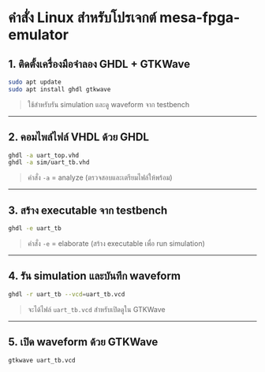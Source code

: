 # คำสั่ง Linux สำหรับโปรเจกต์ mesa-fpga-emulator

## 1. ติดตั้งเครื่องมือจำลอง GHDL + GTKWave
```bash
sudo apt update
sudo apt install ghdl gtkwave
```
> ใช้สำหรับรัน simulation และดู waveform จาก testbench

---

## 2. คอมไพล์ไฟล์ VHDL ด้วย GHDL
```bash
ghdl -a uart_top.vhd
ghdl -a sim/uart_tb.vhd
```
> คำสั่ง `-a` = analyze (ตรวจสอบและเตรียมไฟล์ให้พร้อม)

---

## 3. สร้าง executable จาก testbench
```bash
ghdl -e uart_tb
```
> คำสั่ง `-e` = elaborate (สร้าง executable เพื่อ run simulation)

---

## 4. รัน simulation และบันทึก waveform
```bash
ghdl -r uart_tb --vcd=uart_tb.vcd
```
> จะได้ไฟล์ `uart_tb.vcd` สำหรับเปิดดูใน GTKWave

---

## 5. เปิด waveform ด้วย GTKWave
```bash
gtkwave uart_tb.vcd
```
